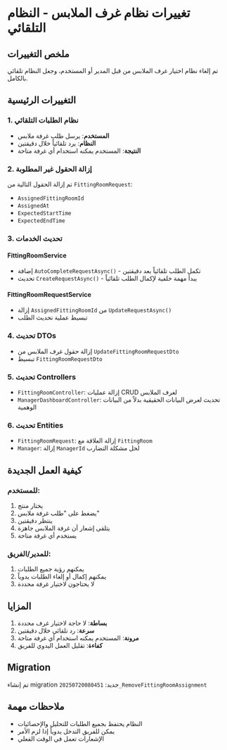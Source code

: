 # تغييرات نظام غرف الملابس - النظام التلقائي

## ملخص التغييرات

تم إلغاء نظام اختيار غرف الملابس من قبل المدير أو المستخدم، وجعل النظام تلقائي بالكامل.

## التغييرات الرئيسية

### 1. نظام الطلبات التلقائي
- **المستخدم**: يرسل طلب غرفة ملابس
- **النظام**: يرد تلقائياً خلال دقيقتين
- **النتيجة**: المستخدم يمكنه استخدام أي غرفة متاحة

### 2. إزالة الحقول غير المطلوبة
تم إزالة الحقول التالية من `FittingRoomRequest`:
- `AssignedFittingRoomId`
- `AssignedAt`
- `ExpectedStartTime`
- `ExpectedEndTime`

### 3. تحديث الخدمات

#### FittingRoomService
- إضافة `AutoCompleteRequestAsync()` - تكمل الطلب تلقائياً بعد دقيقتين
- تحديث `CreateRequestAsync()` - يبدأ مهمة خلفية لإكمال الطلب تلقائياً

#### FittingRoomRequestService
- إزالة `AssignedFittingRoomId` من `UpdateRequestAsync()`
- تبسيط عملية تحديث الطلب

### 4. تحديث DTOs
- إزالة حقول غرف الملابس من `UpdateFittingRoomRequestDto`
- تبسيط `FittingRoomRequestDto`

### 5. تحديث Controllers
- `FittingRoomController`: إزالة عمليات CRUD لغرف الملابس
- `ManagerDashboardController`: تحديث لعرض البيانات الحقيقية بدلاً من البيانات الوهمية

### 6. تحديث Entities
- `FittingRoomRequest`: إزالة العلاقة مع `FittingRoom`
- `Manager`: إزالة `ManagerId` لحل مشكلة التضارب

## كيفية العمل الجديدة

### للمستخدم:
1. يختار منتج
2. يضغط على "طلب غرفة ملابس"
3. ينتظر دقيقتين
4. يتلقى إشعار أن غرفة الملابس جاهزة
5. يستخدم أي غرفة متاحة

### للمدير/الفريق:
1. يمكنهم رؤية جميع الطلبات
2. يمكنهم إكمال أو إلغاء الطلبات يدوياً
3. لا يحتاجون لاختيار غرفة محددة

## المزايا

1. **بساطة**: لا حاجة لاختيار غرف محددة
2. **سرعة**: رد تلقائي خلال دقيقتين
3. **مرونة**: المستخدم يمكنه استخدام أي غرفة متاحة
4. **كفاءة**: تقليل العمل اليدوي للفريق

## Migration
تم إنشاء migration جديد: `20250720080451_RemoveFittingRoomAssignment`

## ملاحظات مهمة
- النظام يحتفظ بجميع الطلبات للتحليل والإحصائيات
- يمكن للفريق التدخل يدوياً إذا لزم الأمر
- الإشعارات تعمل في الوقت الفعلي 